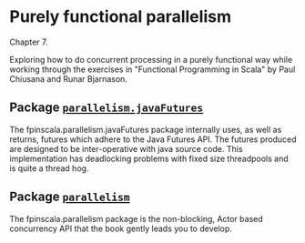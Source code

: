 # Purely functional parallelism

Chapter 7.

Exploring how to do concurrent processing in a purely functional way
while working through the exercises in "Functional Programming in Scala"
by Paul Chiusana and Runar Bjarnason.

## Package [`parallelism.javaFutures`](parallelismJavaFutures.md)

The fpinscala.parallelism.javaFutures package internally uses, as well as
returns, futures which adhere to the Java Futures API.  The futures produced
are designed to be inter-operative with java source code.  This implementation
has deadlocking problems with fixed size threadpools and is quite a thread hog.

## Package [`parallelism`](parallelism.md)

The fpinscala.parallelism package is the non-blocking, Actor based concurrency
API that the book gently leads you to develop.
